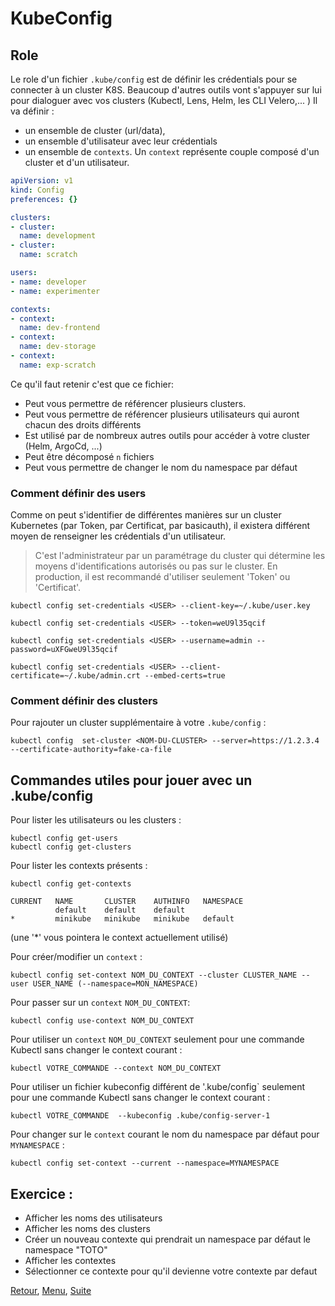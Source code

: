 # KubeConfig
## Role 
Le role d'un fichier `.kube/config` est de définir les crédentials pour se connecter à un cluster K8S. Beaucoup d'autres outils vont s'appuyer sur lui pour dialoguer avec vos clusters (Kubectl, Lens, Helm, les CLI Velero,... )
Il va définir :
- un ensemble de cluster (url/data),
- un ensemble d'utilisateur avec leur crédentials
- un ensemble de `contexts`.
Un `context` représente couple composé d'un cluster et d'un utilisateur.

```yaml
apiVersion: v1
kind: Config
preferences: {}

clusters:
- cluster:
  name: development
- cluster:
  name: scratch

users:
- name: developer
- name: experimenter

contexts:
- context:
  name: dev-frontend
- context:
  name: dev-storage
- context:
  name: exp-scratch
```

Ce qu'il faut retenir c'est que ce fichier:
- Peut vous permettre de référencer plusieurs clusters.
- Peut vous permettre de référencer plusieurs utilisateurs qui auront chacun des droits différents
- Est utilisé par de nombreux autres outils pour accéder à votre cluster (Helm, ArgoCd, ...)
- Peut être décomposé `n` fichiers
- Peut vous permettre de changer le nom du namespace par défaut 

### Comment définir des users
Comme on peut s'identifier de différentes manières sur un cluster Kubernetes (par Token, par Certificat, par basicauth), il existera différent moyen de renseigner les crédentials d'un utilisateur.
> C'est l'administrateur par un paramétrage du cluster qui détermine les moyens d'identifications autorisés ou pas sur le cluster. 
> En production, il est recommandé d'utiliser seulement 'Token' ou 'Certificat'.

```shell
kubectl config set-credentials <USER> --client-key=~/.kube/user.key

kubectl config set-credentials <USER> --token=weU9l35qcif

kubectl config set-credentials <USER> --username=admin --password=uXFGweU9l35qcif

kubectl config set-credentials <USER> --client-certificate=~/.kube/admin.crt --embed-certs=true
```

### Comment définir des clusters
Pour rajouter un cluster supplémentaire à votre `.kube/config` :
```shell
kubectl config  set-cluster <NOM-DU-CLUSTER> --server=https://1.2.3.4 --certificate-authority=fake-ca-file
```

## Commandes utiles pour jouer avec un .kube/config

Pour lister les utilisateurs ou les clusters :
```shell
kubectl config get-users
kubectl config get-clusters
```

Pour lister les contexts présents :
```shell
kubectl config get-contexts

CURRENT   NAME       CLUSTER    AUTHINFO   NAMESPACE
          default    default    default    
*         minikube   minikube   minikube   default
```
(une '*' vous pointera le context actuellement utilisé)

Pour créer/modifier un `context` :
```shell
kubectl config set-context NOM_DU_CONTEXT --cluster CLUSTER_NAME --user USER_NAME (--namespace=MON_NAMESPACE)
```
Pour passer sur un `context` `NOM_DU_CONTEXT`:
```shell
kubectl config use-context NOM_DU_CONTEXT
```

Pour utiliser un `context` `NOM_DU_CONTEXT` seulement pour une commande Kubectl sans changer le context courant :
```shell
kubectl VOTRE_COMMANDE --context NOM_DU_CONTEXT
```

Pour utiliser un fichier kubeconfig différent de '.kube/config` seulement pour une commande Kubectl sans changer le context courant :
```
kubectl VOTRE_COMMANDE  --kubeconfig .kube/config-server-1
```

Pour changer sur le `context` courant le nom du namespace par défaut pour `MYNAMESPACE` :
```
kubectl config set-context --current --namespace=MYNAMESPACE
```
## Exercice :
- Afficher les noms des utilisateurs 
- Afficher les noms des clusters 
- Créer un nouveau contexte qui prendrait un namespace par défaut le namespace "TOTO" 
- Afficher les contextes
- Sélectionner ce contexte pour qu'il devienne votre contexte par defaut

[Retour](https://obeyler.github.io/Formation-K8S/Chapitres/Generalite.html), [Menu](https://obeyler.github.io/Formation-K8S/), [Suite](https://obeyler.github.io/Formation-K8S/Chapitres/Commandes.html)
